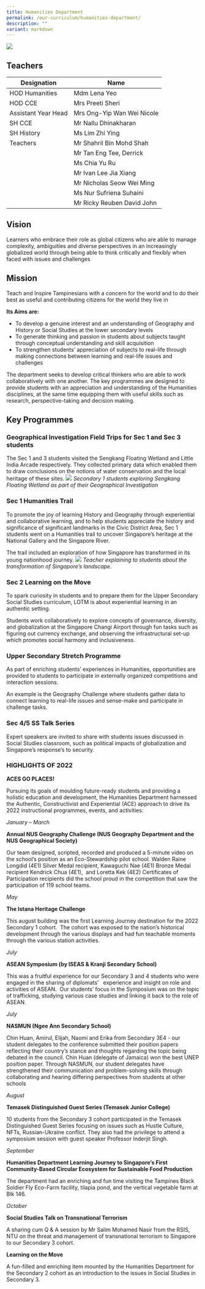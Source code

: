 ```yaml
---
title: Humanities Department
permalink: /our-curriculum/humanities-department/
description: ""
variant: markdown
---
```

![](/images/humanities.jpg)

## Teachers

| Designation         | Name                       |
|---------------------|----------------------------|
| HOD Humanities      | Mdm Lena Yeo               |
| HOD CCE             | Mrs Preeti Sheri           |
| Assistant Year Head | Mrs Ong-Yip Wan Wei Nicole |
| SH CCE              | Mr Nallu Dhinakharan       |
| SH History          | Ms Lim Zhi Ying            |
| Teachers            | Mr Shahril Bin Mohd Shah   |
|                     | Mr Tan Eng Tee, Derrick    |
|                     | Ms Chia Yu Ru              |
|                     | Mr Ivan Lee Jia Xiang      |
|                     | Mr Nicholas Seow Wei Ming |
|                     | Ms Nur Sufriena Suhaini |
|                     | Mr Ricky Reuben David John |

## Vision
Learners who embrace their role as global citizens who are able to manage complexity, ambiguities and diverse perspectives in an increasingly globalized world through being able to think critically and flexibly when faced with issues and challenges  

## Mission
Teach and Inspire Tampinesians with a concern for the world and to do their best as useful and contributing citizens for the world they live in  
  

**Its Aims are:** 

*   To develop a genuine interest and an understanding of Geography and History or Social Studies at the lower secondary levels
*   To generate thinking and passion in students about subjects taught through conceptual understanding and skill acquisition
*   To strengthen students’ appreciation of subjects to real-life through making connections between learning and real-life issues and challenges 

The department seeks to develop critical thinkers who are able to work collaboratively with one another. The key programmes are designed to provide students with an appreciation and understanding of the Humanities disciplines, at the same time equipping them with useful skills such as research, perspective-taking and decision making.

## Key Programmes
### **Geographical Investigation Field Trips for Sec 1 and Sec 3 students**

The Sec 1 and 3 students visited the Sengkang Floating Wetland and Little India Arcade respectively. They collected primary data which enabled them to draw conclusions on the notions of water conservation and the local heritage of these sites.
![](/images/3-1.jpg)
*Secondary 1 students exploring Sengkang Floating Wetland as part of their Geographical Investigation*
### **Sec 1 Humanities Trail**

To promote the joy of learning History and Geography through experiential and collaborative learning, and to help students appreciate the history and significance of significant landmarks in the Civic District Area, Sec 1 students went on a Humanities trail to uncover Singapore’s heritage at the National Gallery and the Singapore River.

The trail included an exploration of how Singapore has transformed in its young nationhood journey.
![](/images/4-1.jpg)
*Teacher explaining to students about the transformation of Singapore’s landscape.*

### **Sec 2 Learning on the Move**

To spark curiosity in students and to prepare them for the Upper Secondary Social Studies curriculum, LOTM is about experiential learning in an authentic setting.

Students work collaboratively to explore concepts of governance, diversity, and globalization at the Singapore Changi Airport through fun tasks such as figuring out currency exchange, and observing the infrastructural set-up which promotes social harmony and inclusiveness.

### **Upper Secondary Stretch Programme**

As part of enriching students’ experiences in Humanities, opportunities are provided to students to participate in externally organized competitions and interaction sessions.

An example is the Geography Challenge where students gather data to connect learning to real-life issues and sense-make and participate in challenge tasks.

### **Sec 4/5 SS Talk Series**

Expert speakers are invited to share with students issues discussed in Social Studies classroom, such as political impacts of globalization and Singapore’s response’s to security.

### HIGHLIGHTS OF 2022

**ACES GO PLACES!**

Pursuing its goals of moulding future-ready students and providing a holistic education and development, the Humanities Department harnessed the Authentic, Constructivist and Experiential (ACE) approach to drive its 2022 instructional programmes, events, and activities:

_January – March_

**Annual NUS Geography Challenge (NUS Geography Department and the NUS Geographical Society)**

Our team designed, scripted, recorded and produced a 5-minute video on the school’s position as an Eco-Stewardship pilot school. Walden Raine Longdid (4E1) Silver Medal recipient, Kawaguchi Nae (4E1) Bronze Medal recipient Kendrick Chua (4E1),  and Loretta Kek (4E2) Certificates of Participation recipients did the school proud in the competition that saw the participation of 119 school teams.

_May_

**The Istana Heritage Challenge**

This august building was the first Learning Journey destination for the 2022 Secondary 1 cohort.  The cohort was exposed to the nation’s historical development through the various displays and had fun teachable moments through the various station activities.

_July_

**ASEAN Symposium (by ISEAS & Kranji Secondary School)**

This was a fruitful experience for our Secondary 3 and 4 students who were engaged in the sharing of diplomats’   experience and insight on role and activities of ASEAN.  Our students’ focus in the Symposium was on the topic of trafficking, studying various case studies and linking it back to the role of ASEAN.

_July_

**NASMUN (Ngee Ann Secondary School)**

Chin Huan, Amirul, Elijah, Naomi and Erika from Secondary 3E4 - our student delegates to the conference submitted their position papers reflecting their country’s stance and thoughts regarding the topic being debated in the council. Chin Huan (delegate of Jamaica) won the best UNEP position paper. Through NASMUN, our student delegates have strengthened their communication and problem-solving skills through collaborating and hearing differing perspectives from students at other schools

_August_

**Temasek Distinguished Guest Series (Temasek Junior College)**

10 students from the Secondary 3 cohort participated in the Temasek Distinguished Guest Series focusing on issues such as Hustle Culture, NFTs, Russian-Ukraine conflict. They also had the privilege to attend a symposium session with guest speaker Professor Inderjit Singh.

_September_

**Humanities Department Learning Journey to **Singapore’s First Community-Based Circular Ecosystem for Sustainable Food Production****

The department had an enriching and fun time visiting the Tampines Black Soldier Fly Eco-Farm facility, tilapia pond, and the vertical vegetable farm at Blk 146.

_October_

**Social Studies Talk on Transnational Terrorism**

A sharing cum Q & A session by Mr Salim Mohamed Nasir from the RSIS, NTU on the threat and management of transnational terrorism to Singapore to our Secondary 3 cohort.

**Learning on the Move**

A fun-filled and enriching item mounted by the Humanities Department for the Secondary 2 cohort as an introduction to the issues in Social Studies in Secondary 3.